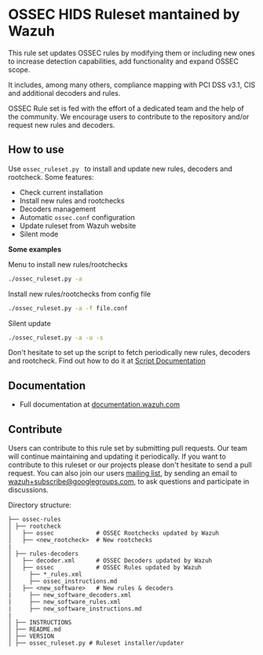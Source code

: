 # OSSEC HIDS Ruleset mantained by Wazuh

This rule set updates OSSEC rules by modifying them or including new ones to increase detection capabilities, add functionality and expand OSSEC scope. 

It includes, among many others, compliance mapping with PCI DSS v3.1, CIS and additional decoders and rules.

OSSEC Rule set is fed with the effort of a dedicated team and the help of the community. We encourage users to contribute to the repository and/or request new rules and decoders.

## How to use

Use ```ossec_ruleset.py ``` to install and update new rules, decoders and rootcheck. Some features:

* Check current installation
* Install new rules and rootchecks
* Decoders management
* Automatic ```ossec.conf``` configuration
* Update ruleset from Wazuh website
* Silent mode

**Some examples**

Menu to install new rules/rootchecks
``` bash
./ossec_ruleset.py -a
```
Install new rules/rootchecks from config file
``` bash
./ossec_ruleset.py -a -f file.conf
```

Silent update
``` bash
./ossec_ruleset.py -a -u -s
```

Don't hesitate to set up the script to fetch periodically new rules, decoders and rootcheck.
Find out how to do it at [Script Documentation](http://documentation.wazuh.com/en/latest/ossec_rule_set.html)


## Documentation

* Full documentation at [documentation.wazuh.com](http://documentation.wazuh.com/en/latest/ossec_rule_set.html)

## Contribute

Users can contribute to this rule set by submitting pull requests. Our team will continue maintaining and updating it periodically.
If you want to contribute to this ruleset or our projects please don't hesitate to send a pull request. You can also join our users [mailing list](https://groups.google.com/d/forum/wazuh), by sending an email to [wazuh+subscribe@googlegroups.com](mailto:wazuh+subscribe@googlegroups.com), to ask questions and participate in discussions.




Directory structure:

    ├── ossec-rules             
    │ ├── rootcheck            
    │   ├── ossec            # OSSEC Rootchecks updated by Wazuh
    │   ├── <new_rootcheck>  # New rootchecks
    |
    │ ├── rules-decoders 
    │   ├── decoder.xml      # OSSEC Decoders updated by Wazuh
    │   ├── ossec            # OSSEC Rules updated by Wazuh
    │     ├── *_rules.xml
    │     ├── ossec_instructions.md
    │   ├── <new_software>   # New rules & decoders
    |     ├── new_software_decoders.xml
    |     ├── new_software_rules.xml  
    |     ├── new_software_instructions.md  
    |
    │ ├── INSTRUCTIONS
    │ ├── README.md
    │ ├── VERSION
    │ ├── ossec_ruleset.py # Ruleset installer/updater
    

